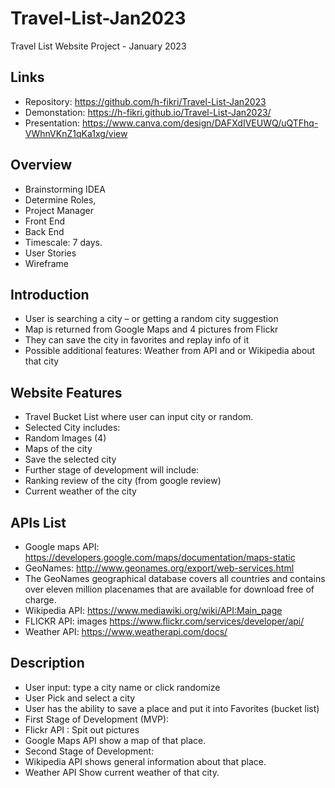 # Travel-List-Jan2023

Travel List Website Project - January 2023

## Links
- Repository: https://github.com/h-fikri/Travel-List-Jan2023
- Demonstation: https://h-fikri.github.io/Travel-List-Jan2023/
- Presentation: https://www.canva.com/design/DAFXdIVEUWQ/uQTFhq-VWhnVKnZ1qKa1xg/view

## Overview

- Brainstorming IDEA
- Determine Roles,
- Project Manager
- Front End
- Back End
- Timescale: 7 days.
- User Stories
- Wireframe

## Introduction

- User is searching a city – or getting a random city suggestion
- Map is returned from Google Maps and 4 pictures from Flickr
- They can save the city in favorites and replay info of it
- Possible additional features: Weather from API and or Wikipedia about that city

## Website Features

- Travel Bucket List where user can input city or random.
- Selected City includes:
- Random Images (4)
- Maps of the city
- Save the selected city
- Further stage of development will include:
- Ranking review of the city (from google review)
- Current weather of the city

## APIs List

- Google maps API: https://developers.google.com/maps/documentation/maps-static
- GeoNames: http://www.geonames.org/export/web-services.html
- The GeoNames geographical database covers all countries and contains over eleven million placenames that are available for download free of charge.
- Wikipedia API: https://www.mediawiki.org/wiki/API:Main_page
- FLICKR API: images https://www.flickr.com/services/developer/api/
- Weather API: https://www.weatherapi.com/docs/

## Description

- User input: type a city name or click randomize
- User Pick and select a city
- User has the ability to save a place and put it into Favorites (bucket list)
- First Stage of Development (MVP):
- Flickr API : Spit out pictures
- Google Maps API show a map of that place.
- Second Stage of Development:
- Wikipedia API shows general information about that place.
- Weather API Show current weather of that city.

